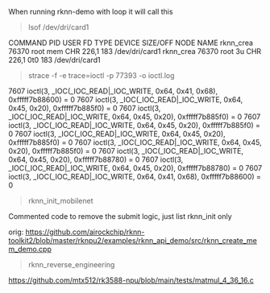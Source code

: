 When running rknn-demo with loop it will call this

> lsof /dev/dri/card1

COMMAND     PID USER   FD   TYPE DEVICE SIZE/OFF NODE NAME
rknn_crea 76370 root  mem    CHR  226,1           183 /dev/dri/card1
rknn_crea 76370 root    3u   CHR  226,1      0t0  183 /dev/dri/card1


> strace -f -e trace=ioctl -p 77393 -o ioctl.log

7607  ioctl(3, _IOC(_IOC_READ|_IOC_WRITE, 0x64, 0x41, 0x68), 0xfffff7b88600) = 0
7607  ioctl(3, _IOC(_IOC_READ|_IOC_WRITE, 0x64, 0x45, 0x20), 0xfffff7b885f0) = 0
7607  ioctl(3, _IOC(_IOC_READ|_IOC_WRITE, 0x64, 0x45, 0x20), 0xfffff7b885f0) = 0
7607  ioctl(3, _IOC(_IOC_READ|_IOC_WRITE, 0x64, 0x45, 0x20), 0xfffff7b885f0) = 0
7607  ioctl(3, _IOC(_IOC_READ|_IOC_WRITE, 0x64, 0x45, 0x20), 0xfffff7b885f0) = 0
7607  ioctl(3, _IOC(_IOC_READ|_IOC_WRITE, 0x64, 0x45, 0x20), 0xfffff7b885f0) = 0
7607  ioctl(3, _IOC(_IOC_READ|_IOC_WRITE, 0x64, 0x45, 0x20), 0xfffff7b88780) = 0
7607  ioctl(3, _IOC(_IOC_READ|_IOC_WRITE, 0x64, 0x45, 0x20), 0xfffff7b88780) = 0
7607  ioctl(3, _IOC(_IOC_READ|_IOC_WRITE, 0x64, 0x41, 0x68), 0xfffff7b88600) = 0



> rknn_init_mobilenet

Commented code to remove the submit logic, just list rknn_init only

orig: https://github.com/airockchip/rknn-toolkit2/blob/master/rknpu2/examples/rknn_api_demo/src/rknn_create_mem_demo.cpp

> rknn_reverse_engineering

https://github.com/mtx512/rk3588-npu/blob/main/tests/matmul_4_36_16.c
